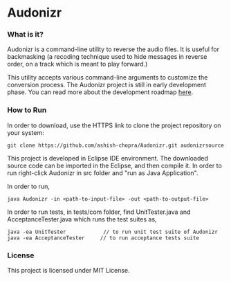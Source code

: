 Audonizr
========


### What is it?

Audonizr is a command-line utility to reverse the audio files. It is useful for backmasking (a recoding technique used to hide messages in reverse order, on a track which is meant to play forward.)

This utility accepts various command-line arguments to customize the conversion process.
The Audonizr project is still in early development phase. You can read more about the development roadmap [here](https://github.com/ashish-chopra/Audonizr/wiki/Roadmap).


### How to Run 

In order to download, use the HTTPS link to clone the project repository on your system:
  
    git clone https://github.com/ashish-chopra/Audonizr.git audonizrsource

This project is developed in Eclipse IDE environment. The downloaded source code can be imported in the Eclipse, and then compile it. In order to run right-click Audonizr in src folder and "run as Java Application".

In order to run,

    java Audonizr -in <path-to-input-file> -out <path-to-output-file>

In order to run tests, in tests/com folder, find UnitTester.java and AcceptanceTester.java which runs the test suites as, 

    java -ea UnitTester            // to run unit test suite of Audonizr
    java -ea AcceptanceTester     // to run acceptance tests suite
    
    
### License

This project is licensed under MIT License.

